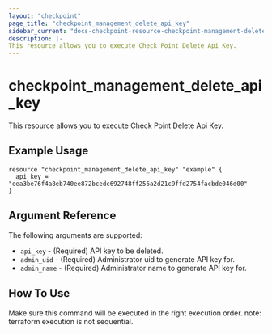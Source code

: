 ```yaml
---
layout: "checkpoint"
page_title: "checkpoint_management_delete_api_key"
sidebar_current: "docs-checkpoint-resource-checkpoint-management-delete-api-key"
description: |-
This resource allows you to execute Check Point Delete Api Key.
---
```


# checkpoint_management_delete_api_key

This resource allows you to execute Check Point Delete Api Key.

## Example Usage


```hcl
resource "checkpoint_management_delete_api_key" "example" {
  api_key = "eea3be76f4a8eb740ee872bcedc692748ff256a2d21c9ffd2754facbde046d00"
}
```

## Argument Reference

The following arguments are supported:

* `api_key` - (Required) API key to be deleted. 
* `admin_uid` - (Required) Administrator uid to generate API key for. 
* `admin_name` - (Required) Administrator name to generate API key for. 


## How To Use
Make sure this command will be executed in the right execution order. 
note: terraform execution is not sequential.  

